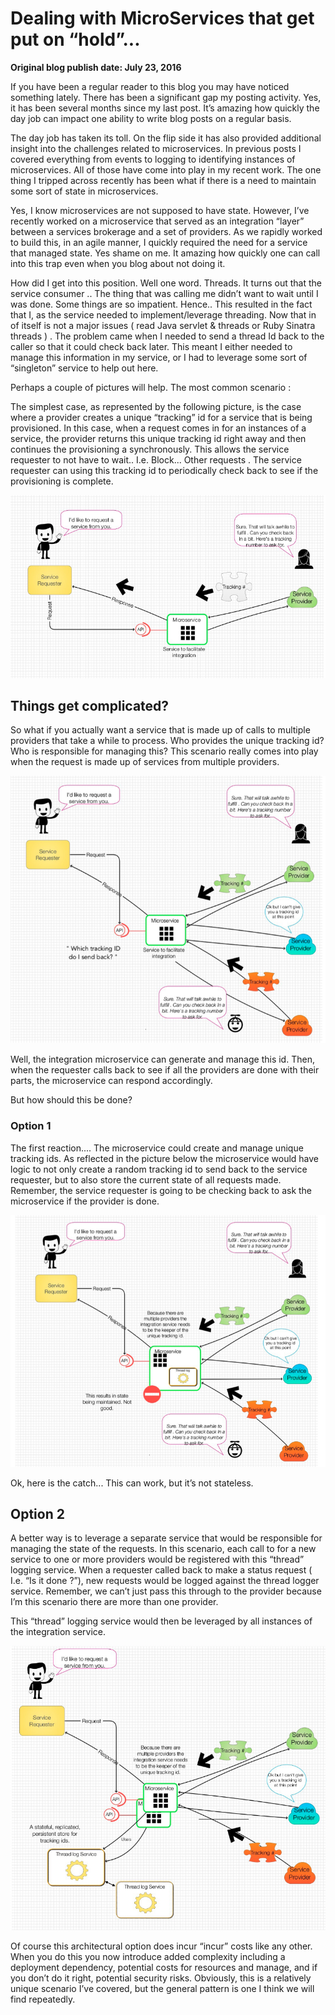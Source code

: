 # Dealing with MicroServices that get put on “hold”...

__Original blog publish date: July 23, 2016__

If you have been a regular reader to this blog you may have noticed something lately. There has been a significant gap my posting activity. Yes, it has been several months since my last post. It’s amazing how quickly the day job can impact one ability to write blog posts on a regular basis.

The day job has taken its toll. On the flip side it has also provided additional insight into the challenges related to microservices. In previous posts I covered everything from events to logging to identifying instances of microservices. All of those have come into play in my recent work. The one thing I tripped across recently has been what if there is a need to maintain some sort of state in microservices.

Yes, I know microservices are not supposed to have state. However, I’ve recently worked on a microservice that served as an integration “layer” between a services brokerage and a set of providers. As we rapidly worked to build this, in an agile manner, I quickly required the need for a service that managed state. Yes shame on me. It amazing how quickly one can call into this trap even when you blog about not doing it.

How did I get into this position. Well one word. Threads. It turns out that the service consumer .. The thing that was calling me didn’t want to wait until I was done. Some things are so impatient. Hence.. This resulted in the fact that I, as the service needed to implement/leverage threading. Now that in of itself is not a major issues ( read Java servlet & threads or Ruby Sinatra threads ) . The problem came when I needed to send a thread Id back to the caller so that it could check back later. This meant I either needed to manage this information in my service, or I had to leverage some sort of “singleton” service to help out here.

Perhaps a couple of pictures will help. The most common scenario :

The simplest case, as represented by the following picture, is the case where a provider creates a unique “tracking” id for a service that is being provisioned. In this case, when a request comes in for an instances of a service, the provider returns this unique tracking id right away and then continues the provisioning a synchronously. This allows the service requester to not have to wait.. I.e. Block... Other requests . The service requester can using this tracking id to periodically check back to see if the provisioning is complete.

![](../images/blog/onhold1.jpeg)

## Things get complicated?
So what if you actually want a service that is made up of calls to multiple providers that take a while to process. Who provides the unique tracking id? Who is responsible for managing this? This scenario really comes into play when the request is made up of services from multiple providers.

![](../images/blog/onhold2.jpeg)

Well, the integration microservice can generate and manage this id. Then, when the requester calls back to see if all the providers are done with their parts, the microservice can respond accordingly. 

But how should this be done?

### Option 1
The first reaction.... The microservice could create and manage unique tracking ids. As reflected in the picture below the microservice would have logic to not only create a random tracking id to send back to the service requester, but to also store the current state of all requests made. Remember, the service requester is going to be checking back to ask the microservice if the provider is done.

![](../images/blog/onhold3.jpeg)

Ok, here is the catch... This can work, but it’s not stateless.

## Option 2
A better way is to leverage a separate service that would be responsible for managing the state of the requests. In this scenario, each call to for a new service to one or more providers would be registered with this “thread” logging service. When a requester called back to make a status request ( I.e. “Is it done ?”), new requests would be logged against the thread logger service. Remember, we can’t just pass this through to the provider because I’m this scenario there are more than one provider.

This “thread” logging service would then be leveraged by all instances of the integration service.

![](../images/blog/onhold4.jpeg)

Of course this architectural option does incur “incur” costs like any other. When you do this you now introduce added complexity
including a deployment dependency, potential costs for resources and manage, and if you don’t do it right, potential security risks. Obviously, this is a relatively unique scenario I’ve covered, but the general pattern is one I think we will find repeatedly.